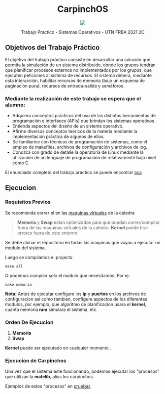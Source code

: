 <h1 align="center" > CarpinchOS </h1>
<p align="center"><img src="https://user-images.githubusercontent.com/48862380/178836671-6aa5e5ee-1fa8-44a5-9800-3b3b50b1213f.png"> </p>

<p align="center"> Trabajo Practico - Sistemas Operativos - UTN FRBA 2021 2C  <p>

## Objetivos del Trabajo Práctico

El objetivo del trabajo práctico consiste en desarrollar una solución que permita la simulación de un sistema distribuido, donde los grupos tendrán que planificar procesos externos no implementados por los grupos, que ejecuten peticiones al sistema de recursos. El sistema deberá, mediante esta interacción, habilitar recursos de memoria (bajo un esquema de paginación pura), recursos de entrada-salida y semáforos.

### Mediante la realización de este trabajo se espera que el alumno:

- Adquiera conceptos prácticos del uso de las distintas herramientas de programación e interfaces (APIs) que brindan los sistemas operativos.
- Entienda aspectos del diseño de un sistema operativo.
- Afirme diversos conceptos teóricos de la materia mediante la implementación práctica de algunos de ellos.
- Se familiarice con técnicas de programación de sistemas, como el empleo de makefiles, archivos de configuración y archivos de log.
- Conozca con grado de detalle la operatoria de Linux mediante la utilización de un lenguaje de programación de relativamente bajo nivel como C.

El enunciado completo del trabajo practico se puede encontrar [aca](https://docs.google.com/document/d/1BDpr5lfzOAqmOOgcAVg6rUqvMPUfCpMSz1u1J_Vjtac/edit# "aca")



## Ejecucion

### Requisitos Previos


Se recomienda correr el en las [maquinas virtuales](https://www.utnso.com.ar/recursos/maquinas-virtuales/) de la catedra 

>  **Memoria** y **Swap** estan optimizados para que puedan correr/compilar fuera de las maquinas virtuales de la catedra. **Kernel** puede tirar errores fuera de este entorno

Se debe clonar el repositorio en todas las maquinas que vayan a ejecutar un modulo del sistema.  

Luego se compilamos el projecto

	make all

O podemos compilar solo el modulo que necesitamos. Por ej:

	make memoria

**Nota:** Antes de ejecutar configure los **ip** y **puertos** en los archivos de configuracion asi como tambien, configure aspectos de los diferentes modulos, por ejemplo, que algoritmo de planificacion usara el **kernel**, cuanta memoria **ram** simulara el sistema, etc.

### Orden De Ejecucion
1. **Memoria**
2. **Swap**

**Kernel** puede ser ejecutado en cualquier momento..




### Ejecucion de Carpinchos

Una vez que el sistema este funcionando, podemos ejecutar los "procesos" que utilizan la **matelib**, alias los carpinchos.

Ejemplos de estos "procesos" en  [pruebas](https://github.com/JuanMercurio/utn-so-tp/tree/main/pruebas "pruebas")
